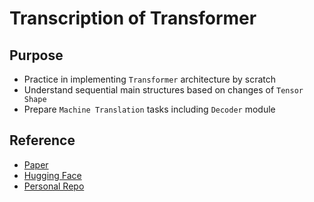 # Transcription of Transformer
## Purpose
- Practice in implementing `Transformer` architecture by scratch
- Understand sequential main structures based on changes of `Tensor Shape`
- Prepare `Machine Translation` tasks including `Decoder` module
## Reference
- [Paper](https://arxiv.org/pdf/1706.03762v5.pdf)
- [Hugging Face](https://huggingface.co)
- [Personal Repo](https://github.com/Huffon)
